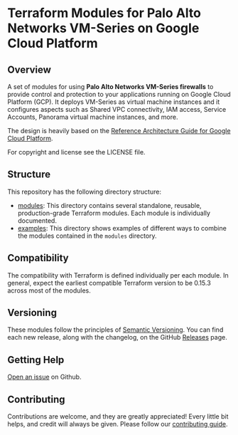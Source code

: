 # Terraform Modules for Palo Alto Networks VM-Series on Google Cloud Platform

## Overview

A set of modules for using **Palo Alto Networks VM-Series firewalls** to provide control and protection
to your applications running on Google Cloud Platform (GCP). It deploys VM-Series as virtual machine
instances and it configures aspects such as Shared VPC connectivity, IAM access, Service Accounts, Panorama virtual
machine instances, and more.

The design is heavily based on the [Reference Architecture Guide for Google Cloud Platform](https://pandocs.tech/fw/160p-prime).

For copyright and license see the LICENSE file.

## Structure

This repository has the following directory structure:

* [modules](./modules): This directory contains several standalone, reusable, production-grade Terraform modules. Each module is individually documented.
* [examples](./examples): This directory shows examples of different ways to combine the modules contained in the
  `modules` directory.

## Compatibility

The compatibility with Terraform is defined individually per each module. In general, expect the earliest compatible
Terraform version to be 0.15.3 across most of the modules.
<!-- [FUTURE] If you need to stay on Terraform 0.15.3 and need to use these modules, the recommended last compatible release is 1.2.3. -->

## Versioning

These modules follow the principles of [Semantic Versioning](http://semver.org/). You can find each new release,
along with the changelog, on the GitHub [Releases](../../releases) page.

## Getting Help

[Open an issue](../../issues) on Github.

## Contributing

Contributions are welcome, and they are greatly appreciated! Every little bit helps,
and credit will always be given. Please follow our [contributing guide](./docs/contributing.md).

<!-- ## Who maintains these modules?

This repository is maintained by [Palo Alto Networks](https://www.paloaltonetworks.com/).
If you're looking for commercial support or services, send an email to [address not known yet]. -->
